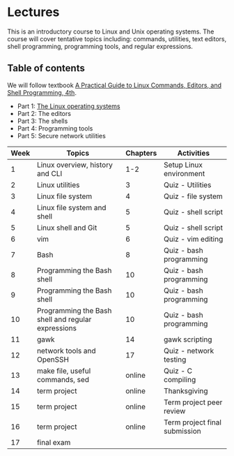 # Lectures
This is an introductory course to Linux and Unix operating systems. The course will cover tentative topics including:  commands, utilities, text editors, shell programming, programming tools, and regular expressions.

## Table of contents
We will follow textbook [A Practical Guide to Linux Commands, Editors, and Shell Programming, 4th](https://www.oreilly.com/library/view/a-practical-guide/9780134774626/).

* Part 1: [The Linux operating systems](./part1/README.md)
* Part 2: The editors
* Part 3: The shells
* Part 4: Programming tools
* Part 5: Secure network utilities

| Week | Topics | Chapters | Activities |
| ---- | ------ | -------- | ---------- |
| 1   | Linux overview, history and CLI | 1-2 | Setup Linux environment |
| 2   | Linux utilities | 3 | Quiz - Utilities |
| 3   | Linux file system | 4 | Quiz - file system |
| 4   | Linux file system and shell | 5 | Quiz - shell script |
| 5   | Linux shell and Git | 5 | Quiz - shell script |
| 6   | vim | 6 | Quiz - vim editing |
| 7   | Bash | 8 | Quiz - bash programming |
| 8   | Programming the Bash shell | 10 | Quiz - bash programming |
| 9   | Programming the Bash shell | 10 | Quiz - bash programming |
| 10  | Programming the Bash shell and regular expressions | 10 | Quiz - bash programming |
| 11  | gawk | 14 | gawk scripting |
| 12  | network tools and OpenSSH | 17 | Quiz - network testing |
| 13  | make file, useful commands, sed | online | Quiz - C compiling |
| 14  | term project | online | Thanksgiving |
| 15  | term project | online | Term project peer review |
| 16  | term project | online | Term project final submission |
| 17  | final exam | | |

